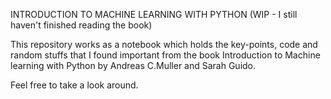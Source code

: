 INTRODUCTION TO MACHINE LEARNING WITH PYTHON (WIP - I still haven't finished reading the book)

This repository works as a notebook which holds the key-points, code and random stuffs that I found important from the book Introduction to Machine learning with Python by Andreas C.Muller and Sarah Guido.

Feel free to take a look around.
